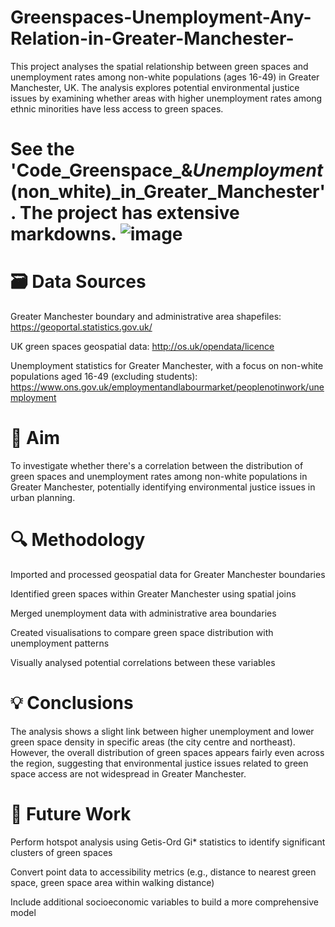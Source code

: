# Greenspaces-Unemployment-Any-Relation-in-Greater-Manchester-
This project analyses the spatial relationship between green spaces and unemployment rates among non-white populations (ages 16-49) in Greater Manchester, UK. The analysis explores potential environmental justice issues by examining whether areas with higher unemployment rates among ethnic minorities have less access to green spaces.

# See the 'Code_Greenspace_&_Unemployment_(non_white)_in_Greater_Manchester'. The project has extensive markdowns. ![image](https://github.com/user-attachments/assets/8788e19b-60aa-490e-b304-9b6af890e81c)

# 🗃️ Data Sources

Greater Manchester boundary and administrative area shapefiles: https://geoportal.statistics.gov.uk/

UK green spaces geospatial data: http://os.uk/opendata/licence

Unemployment statistics for Greater Manchester, with a focus on non-white populations aged 16-49 (excluding students): https://www.ons.gov.uk/employmentandlabourmarket/peoplenotinwork/unemployment

# 🎯 Aim
To investigate whether there's a correlation between the distribution of green spaces and unemployment rates among non-white populations in Greater Manchester, potentially identifying environmental justice issues in urban planning.

# 🔍 Methodology

Imported and processed geospatial data for Greater Manchester boundaries

Identified green spaces within Greater Manchester using spatial joins

Merged unemployment data with administrative area boundaries

Created visualisations to compare green space distribution with unemployment patterns

Visually analysed potential correlations between these variables

# 💡 Conclusions
The analysis shows a slight link between higher unemployment and lower green space density in specific areas (the city centre and northeast). However, the overall distribution of green spaces appears fairly even across the region, suggesting that environmental justice issues related to green space access are not widespread in Greater Manchester.

# 🔮 Future Work

Perform hotspot analysis using Getis-Ord Gi* statistics to identify significant clusters of green spaces

Convert point data to accessibility metrics (e.g., distance to nearest green space, green space area within walking distance)

Include additional socioeconomic variables to build a more comprehensive model
